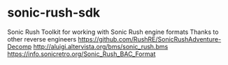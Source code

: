 # sonic-rush-sdk
 Sonic Rush Toolkit for working with Sonic Rush engine formats
 Thanks to other reverse engineers
 https://github.com/RushRE/SonicRushAdventure-Decomp
 http://aluigi.altervista.org/bms/sonic_rush.bms
 https://info.sonicretro.org/Sonic_Rush_BAC_Format
 